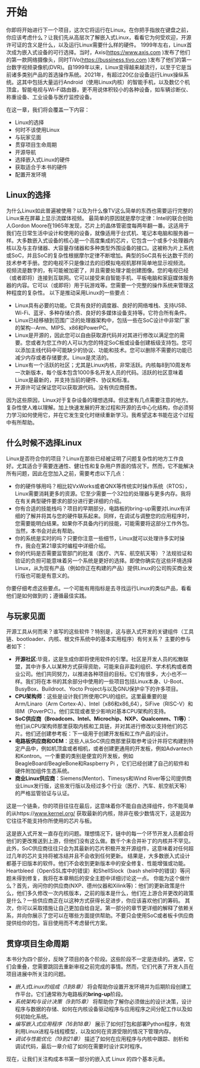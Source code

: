 # 开始
你即将开始进行下一个项目，这次它将运行在Linux。在你把手指放在键盘之前，你应该考虑什么？让我们先从高层次了解嵌入式Linux，看看它为何受欢迎，开源许可证的含义是什么，以及运行Linux需要什么样的硬件。
1999年左右，Linux首次成为嵌入式设备的可行选择。当时，Axis(https://www.axis.com )发布了他们的第一款网络摄像头，同时TiVo(https://bussiness.tivo.com )发布了他们的第一台数字视频录像机(DVR)。自1999年以来，Linux变得越来越流行，以至于它是当前诸多类别产品的首选操作系统。2021年，有超过20亿台设备运行Linux操纵系统。这其中包括大量运行Android（使用Linux内核）的智能手机，以及数亿个机顶盒，智能电视与Wi-Fi路由器，更不用说体积较小的各种设备，如车辆诊断仪、称重设备、工业设备与医疗监控设备。

在这一章，我们将会覆盖一下内容：
- Linux的选择
- 何时不该使用Linux
- 与玩家见面
- 贯穿项目生命周期
- 开源导航
- 选择嵌入式Linux的硬件
- 获取适合于本书的硬件
- 配置开发环境

## Linux的选择
为什么Linux如此普遍被使用？以及为什么像TV这么简单的东西也需要运行完整的Linux来在屏幕上显示流媒体视频。
最简单的原因就是摩尔定律：Intel的联合创始人Gordon Moore在1965年发现，芯片上的晶体管密度每两年翻一番。这适用于我们在日常生活中设计和使用的设备，就像适用于台式机、笔记本电脑和服务器一样。大多数嵌入式设备的核心是一个高度集成的芯片，它包含一个或多个处理器内核以及与主存储器、大容量存储器和多种类型外围设备的接口。这被称为片上系统或SoC，并且SoC的复杂性根据摩尔定律不断增加。典型的SoC具有长达数千页的技术参考手册。您的电视不只是像过去的旧模拟电视机那样简单地显示视频流。
视频流是数字的，有可能被加密了，并且需要处理才能创建图像。您的电视已经（或者即将）连接到互联网。它可以接受来自智能手机、平板电脑和家庭媒体服务器的内容。它可以（或即将）用于玩游戏等。您需要一个完整的操作系统来管理这种程度的复杂性。
以下是推动采用Linux的一些要点：
- Linux具有必要的功能。它具有良好的调度器、良好的网络堆栈、支持USB、Wi-Fi、蓝牙、多种存储介质、良好的多媒体设备支持等。它符合所有条件。
- Linux已经移植到范围广泛的处理器架构中，包括一些在SoC设计中非常厂家的架构--Arm、MIPS、x86和PowerPC。
- Linux是开源的，因此您可以自由获取源代码并对其进行修改以满足您的需要。您或者为您工作的人可以为您的特定SoC板或设备创建板级支持包。您可以添加主线代码中可能缺少的协议、功能和技术。您可以删除不需要的功能已减少内存或者存储要求。Linux是灵活的。
- Linux有一个活跃的社区；尤其是Linux内核，非常活跃。内核每8到10周发布一次新版本，每个版本包含1000多名开发人员的代码。活跃的社区意味着Linux是最新的，并支持当前的硬件、协议和标准。
- 开源许可证保证您可以获取源代码。没有供应商搭售。

因为这些原因，Linux对于复杂设备的理想选择。但这里有几点需要注意的地方。复杂性使人难以理解。加上快速发展的开发过程和开源的去中心化结构，你必须努力学习如何使用它，并在它发生变化时继续重新学习。我希望这本书能在这个过程中有所帮助。

## 什么时候不选择Linux
Linux是否符合你的项目？Linux在那些已经被证明了问题复杂性的地方工作良好。尤其适合于需要连通性、健壮性和复杂用户界面的情况下。然而，它不能解决所有问题，因此在您加入之前，需要考虑以下几点：
- 你的硬件够用吗？相比较VxWorks或者QNX等传统实时操作系统（RTOS），Linux需要消耗更多的资源。它至少需要一个32位的处理器与更多内存。我将在有关典型硬件要求的部分进行更详细的介绍。
- 你有合适的技能栈吗？项目的早期部分，电路板的bring-up需要对Linux有详细的了解并将其与您的硬件联系起来。同样，在调试与调整您的应用程序时，您需要能明白结果。如果你不具备内行的技能，可能需要将这部分工作外包。当然，本书会对此有帮助。
- 你的系统是实时的吗？只要你注意一些细节，Linux就可以处理许多实时操作，我会在第21章实时编程中详细介绍。
- 你的代码是否需要监管部门的批准（医疗、汽车、航空航天等）？法规验证和验证的负担可能意味着另一个系统是更好的选择。即使你确实在这些环境选择Linux，从为现有产品（例如你正在构建的产品）提供Linux的公司购买商业发行版也可能是有意义的。
  
你要仔细考虑这些要点。一个可能有用指标是去寻找运行Linux的类似产品，看看他们是如何做到的；遵循最佳实践。

## 与玩家见面 
开源工具从何而来？谁写的这些软件？特别是，这与嵌入式开发的关键组件（工具链、bootloader、内核、根文件系统中的基本实用程序）有何关系？
主要的参与者如下：
- **开源社区**:毕竟，这是生成你即将使用软件的引擎。社区是开发人员的松散联盟，其中许多人以某种方式获得资助，可能来自非盈利组织、学术机构或者商业公司。他们共同努力，以推进各种项目的目标。它们有很多，大小也不一样。我们将在本书的其余部分中使用的一些项目包括Linux本身、U-Boot、BusyBox、Buildroot、Yocto Project与以及GNU保护伞下的许多项目。
- **CPU架构师**：这些是设计我们所使用CPU的组织。这里最重要的是Arm/Linaro（Arm Cortex-A）、Intel（x86和x86_64），SiFive（RISC-V）和IBM（PoverPC）。他们实现或者至少影响对基本CPU架构的支持。
- **SoC供应商（Broadcom、Intel、Microchip、NXP、Qualcomm、TI等）**：他们从CPU架构师那里获取内核和工具链，并对其进行修改以支持他们的芯片。他们还创建参考板：下一级用于创建开发板和工作产品的设计。
- **电路板供应商和OEM**：这些人从SoC供应商那里获取参考设计并将它构建到特定产品中，例如机顶盒或者相机，或者创建更通用的开发板，例如Advantech和Kontron。一个重要的类别是便宜的开发板，例如BeagleBoard/BeagleBone和Raspberry Pi ，它们已经创建了自己的软件和硬件附加组件生态系统。
- **商业Linux供应商**：Siemens(Mentor)、Timesys和Wind River等公司提供商业Linux发行版，这些发行版以及经过多个行业（医疗、汽车、航空航天等）的严格监管验证与认证。
  
这是一个链条，你的项目往往在最后，这意味着你不能自由选择组件，你不能简单的从https://www.kernel.org/ 获取最新的内核，除非在极少数情况下，这是因为它往往不能支持你所使用的芯片与板。

这是嵌入式开发一直存在的问题。理想情况下，链中的每一个环节开发人员都会将他们的更改推送到上游，但他们没有这么做。数千个未合并补丁的内核并不罕见。此外，SoC供应商往往只会为其最新的芯片积极开发开源组件，这意味着对任何超过几年的芯片支持将被冻结并且不会收到任何更新。
结果是，大多数嵌入式设计都基于旧版本的软件。他们不会收到更新版本中的安全修复、性能增强或功能。Heartbleed（OpenSSL库中的错误）和ShellSlock（bash shell中的错误）等问题未得到修复，我将在本章稍后的安全主题中详细讨论这一点。
你能为这个做什么？首先，询问你的供应商(NXP、德州仪器和Xilink等)：他们的更新政策是什么，他们多久修改一次内核版本，之前的版本是什么，他们在上游合并更改的政策是什么？一些供应商正在以这种方式获得长足进步，你应该喜欢他们的筹码。
其次，你可以采取措施让自己更加自给自足。第一部分的章节更详细的解释了依赖关系，并向你展示了您可以在哪些方面提供帮助。不要只会使用SoC或者板卡供应商提供给你的包，盲目使用而不考虑替代方案。

## 贯穿项目生命周期
本书分为四个部分，反映了项目的各个阶段。这些阶段不一定是连续的。通常，它们会重叠，您需要跳回去重新审视之前完成的事情。然而，它们代表了开发人员在项目进展中所关注的问题。
- _嵌入式Linux的组成（1到8章）_ 将会帮助你设置开发环境并为后期阶段创建工作平台。它们通常称为电路板的**bring-up**阶段。
- _系统架构与设计决策（9到15章）_ 将帮助你了解你必须做出的设计决策，设计程序与数据的存储、如何在内核设备驱动程序与应用程序之间分配工作以及如何初始化系统。
- _编写嵌入式应用程序（16到18章）_ 展示了如何打包和部署Python程序，有效利用Linux进程与线程模型，以及如何在资源受限的情况下管理内存。
- _调试与性能优化（19到21章）_ 描述了如何在应用程序与内核中跟踪、剖析和调试代码，最后一章介绍了如何在需要时设计实时程序。
  
现在，让我们关注构成本书第一部分的嵌入式 Linux 的四个基本元素。